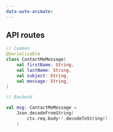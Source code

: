 ```yaml
---
data-auto-animate:
---
```


## API routes

```kotlin [api-common]
// Common
@Serializable
class ContactMeMessage(
    val firstName: String,
    val lastName: String,
    val subject: String,
    val message: String,
)
```

```kotlin [api-backend]
// Backend

val msg: ContactMeMessage =
    Json.decodeFromString(
        ctx.req.body!!.decodeToString()
    )
```
